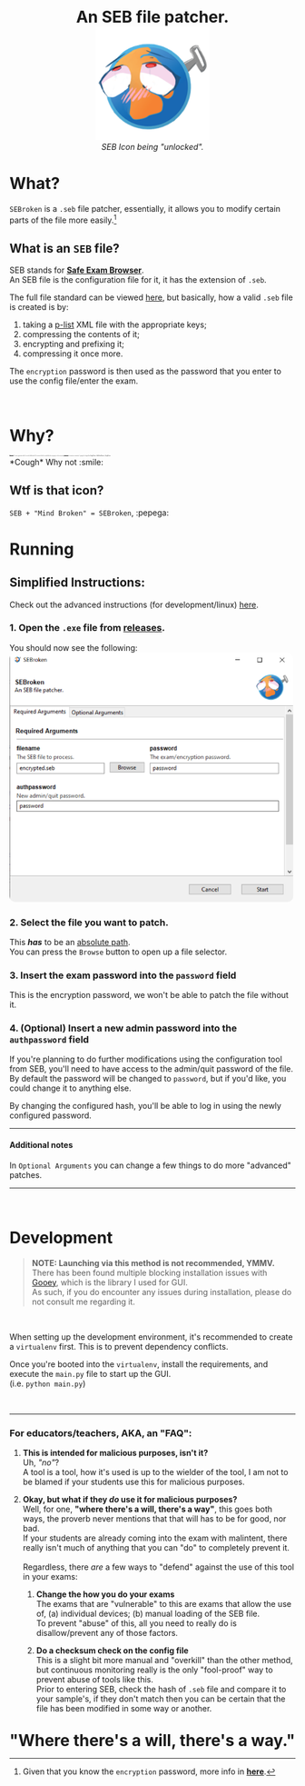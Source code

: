 <p align="center">
<b style="font-size:2em">An SEB file patcher.</b>
</br><img src="src/icons/config_icon.png" style="width:200px;">
</br><i>SEB Icon being "unlocked".</i>
</p>

# **What?**

`SEBroken` is a `.seb` file patcher, essentially, it allows you to modify certain parts of the file more easily.[^1]

## **What is an `SEB` file?**

SEB stands for [**Safe Exam Browser**](https://github.com/SafeExamBrowser).  
An SEB file is the configuration file for it, it has the extension of `.seb`.

The full file standard can be viewed [here](https://safeexambrowser.org/developer/seb-file-format.html), but basically, how a valid `.seb` file is created is by:

1. taking a [p-list](https://en.wikipedia.org/wiki/Property_list) XML file with the appropriate keys;
2. compressing the contents of it;
3. encrypting and prefixing it;
4. compressing it once more.

The `encryption` password is then used as the password that you enter to use the config file/enter the exam.

</br>

# **Why?**

<p style="font-size: .1em"><strike>My school</strike> <i>"A-certain-organization-that-I'm-currently-affiliated-with"</i> has announced that the standard that they are going to use for an upcoming <strike>final exams</strike> <i>"a competency examination"</i> is going to be changed from <b>Google Forms</b> to <b>Safe Exam Browser + Google Forms</b>.</p>  
*Cough* Why not :smile:

## **Wtf is that icon?**

`SEB + "Mind Broken" = SEBroken`, :pepega:

# **Running**
## **Simplified Instructions:**
Check out the advanced instructions (for development/linux) [here](#development).
### **1. Open the `.exe` file from [releases](releases/latest).**
You should now see the following:  
<img src="src/icons/running_ss.png" style="max-width: 500px; border-radius: 10px;">

### **2. Select the file you want to patch.** 
This ***has*** to be an [absolute path](https://www.computerhope.com/issues/ch001708.htm#windows).  
You can press the `Browse` button to open up a file selector.

### **3. Insert the exam password into the `password` field**
This is the encryption password, we won't be able to patch the file without it. 

### **4. (Optional) Insert a new admin password into the `authpassword` field**
If you're planning to do further modifications using the  configuration tool from SEB, you'll need to have access to the admin/quit password of the file.  
By default the password will be changed to `password`, but if you'd like, you could change it to anything else.  

By changing the configured hash, you'll be able to log in using the newly configured password.

----

#### **Additional notes**
In `Optional Arguments` you can change a few things to do more "advanced" patches.

----

</br>

# **Development**
> **NOTE: Launching via this method is not recommended, YMMV.**  
> There has been found multiple blocking installation issues with [Gooey](https://github.com/chriskiehl/Gooey), which is the library I used for GUI.  
> As such, if you do encounter any issues during installation, please do not consult me regarding it.   
</br>

When setting up the development environment, it's recommended to create a `virtualenv` first. This is to prevent dependency conflicts.  

Once you're booted into the `virtualenv`, install the requirements, and execute the `main.py` file to start up the GUI.  
(i.e. `python main.py`)


</br>

[^1]: Given that you know the `encryption` password, more info in [**here**](#what-is-an-seb-file).

----
### **For educators/teachers, AKA, an "FAQ":**
1. **This is intended for malicious purposes, isn't it?**  
Uh, *"no"*?  
A tool is a tool, how it's used is up to the wielder of the tool, I am not to be blamed if your students use this for malicious purposes.
2. **Okay, but what if they *do* use it for malicious purposes?**  
Well, for one, **"where there's a will, there's a way"**, this goes both ways, the proverb never mentions that that will has to be for good, nor bad.  
If your students are already coming into the exam with malintent, there really isn't much of anything that you can "do" to completely prevent it.
</br></br> 
Regardless, there *are* a few ways to "defend" against the use of this tool in your exams:  

    1. **Change the how you do your exams**  
    The exams that are "vulnerable" to this are exams that allow the use of, (a) individual devices; (b) manual loading of the SEB file.  
    To prevent "abuse" of this, all you need to really do is disallow/prevent any of those factors.  

    2. **Do a checksum check on the config file**  
    This is a slight bit more manual and "overkill" than the other method, but continuous monitoring really is the only "fool-proof" way to prevent abuse of tools like this.  
    Prior to entering SEB, check the hash of `.seb` file and compare it to your sample's, if they don't match then you can be certain that the file has been modified in some way or another.

</br>
<b style="font-size: 2em">"Where there's a will, there's a way."</b>